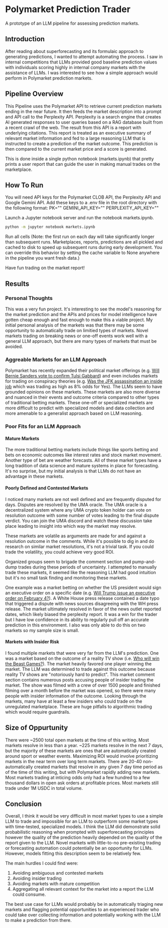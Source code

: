 # Polymarket Prediction Trader
A prototype of an LLM pipeline for assessing prediction markets.

## Introduction
After reading about superforecasting and its formulaic approach to generating
predictions, I wanted to attempt automating the process. I saw in internal
competitions that LLMs provided good baseline prediction values with individuals
scoring highly in internal company markets with the assistance of LLMs. I was
interested to see how a simple approach would perform in Polymarket prediction
markets.

## Pipeline Overview
This Pipeline uses the Polymarket API to retrieve current prediction markets
ending in the near future. It then feeds the market description into a prompt
and API call to the Perplexity API. Perplexity is a search engine that creates
AI generated responses to user queries based on a RAG database built from a
recent crawl of the web. The result from this API is a report with underlying
citations. This report is treated as an executive summary of relevant market
information and fed to a large reasoning LLM that is instructed to create a
prediction of the market outcome. This prediction is then compared to the
current market price and a score is generated.

This is done inside a single python notebook (markets.ipynb) that pretty prints
a user report that can guide the user in making manual trades on the
marketplace.

## How To Run
You will need API keys for the Polymarket CLOB API, the Perplexity API and
Google Gemini API. Add these keys to a .env file in the root directory with the
following format: PK="" GEMINI_API_KEY="" PERPLEXITY_API_KEY=""

Launch a Jupyter notebook server and run the notebook markets.ipynb.
```bash
python -m jupyter notebook markets.ipynb 
```

Run all cells (Note: the first run on each day will take significantly longer
than subsequent runs. Marketplaces, reports, predictions are all pickled and
cached to disk to speed up subsequent runs during early development. You can
override this behavior by setting the cache variable to None anywhere in the
pipeline you want fresh data.)

Have fun trading on the market report!

## Results

### Personal Thoughts
This was a very fun project. It's interesting to see the model's reasoning for
the market prediction and the APIs and prices for model intelligence have gotten
cheap enough and fast enough to make this a viable project. My initial personal
analysis of the markets was that there may be some opportunity to automatically
trade on limitied types of markets. Novel markets trading on breaking news or
one-off events work well with a general LLM approach, but there are many types
of markets that must be avoided.

### Aggreable Markets for an LLM Approach
Polymarket has recently expanded their political market offerings (e.g. [Will
Bernie Sanders vote to confirm Tulsi
Gabbard](https://polymarket.com/event/which-senators-will-vote-to-confirm-tulsi-gabbard))
and even includes markets for trading on conspiracy theories (e.g. [Was the JFK
assassination an inside
job](https://polymarket.com/event/was-jfk-assassination-an-inside-job-march-31?tid=1742326836894)
which was trading as high as 8% odds for Yes). The LLMs seem to have grounded
opinions on these markets. These markets are also more diverse and nuanced in
their events and outcome criteria compared to other types of traditional betting
markets. These one-off or specialized markets are more difficult to predict with
specialized models and data collection and more amenable to a generalist
approach based on LLM reasoning.

### Poor Fits for an LLM Approach
#### Mature Markets
The more traditional betting markets include things like sports betting and bets
on economic outcomes like interest rates and stock market movement. Another type
of bet are weather forecasts. All of these market types have a long tradition of
data science and mature systems in place for forecasting. It's no surprise, but
my initial analysis is that LLMs do not have an advantage in these markets.

#### Poorly Defined and Contested Markets
I noticed many markets are not well defined and are frequently disputed for
days. Disputes are resolved by the UMA oracle. The UMA oracle is a decentralized
system where any UMA crypto token holder can vote on resolution outcome with
some number of votes leading to the final dispute verdict. You can join the UMA
discord and watch these discussion take place leading to insight into which way
the market may resolve.

These markets are volatile as arguments are made for and against a resolution
outcome in the comments. While it's possible to dig in and do research on
similar market resolutions, it's not a trivial task. If you could trade the
volatility, you could achieve very good ROI.

Organized groups seem to brigade the comment section and pump-and-dump trades
during these periods of uncertainty. I attempted to manually trade these
markets, it seemed like the reasoning LLM had good intuition but it's no small
task finding and monitoring these markets.

One example was a market betting on whether the US president would sign an
executive order on a specific date (e.g. [Will Trump issue an executive order on
February
4?](https://polymarket.com/event/will-trump-issue-an-executive-order-on-february-4/will-trump-issue-an-executive-order-on-february-4)).
A White House press release contained a date typo that triggered a dispute with
news sources disagreeing with the WH press release. The market ultimately
resolved in favor of the news outlet reported dates, which likely biased the
perplexity report. It was a win for the trader but I have low confidence in its
ability to regularly pull off an accurate prediction in this environment. I also
was only able to do this on two markets so my sample size is small.

#### Markets with Insider Risk
I found multiple markets that were very far from the LLM's prediction. One was a
market based on the outcome of a reality TV show (i.e. [Who will win the Beast
Games?](https://polymarket.com/event/who-will-win-the-beast-games?tid=1742327690961)).
The market heavily favored one player winning the market. The LLM was determined
to trade against this outcome because reality TV shows are "notoriously hard to
predict". This market comment section contains numerous posts accusing people of
insider trading the market. The show was filmed with a crew of over 1500 people
and finished filming over a month before the market was opened, so there were
many people with insider information of the outcome. Looking through the
markets, many have at least a few insiders who could trade on the unregulated
marketplace. These are huge pitfalls to algorithmic trading which would require
guardrails.

## Size of Oppurtunity
There were ~2500 total open markets at the time of this writing. Most markets
resolve in less than a year. ~225 markets resolve in the next 7 days, but the
majority of these markets are ones that are automatically created around sport
or weather events. Maximizing ROI would involve prioritizing markets in the near
term over long term markets. There are 20-40 non-automatically created markets
that resolve in any given 7 day time period as of the time of this writing, but
with Polymarket rapidly adding new markets. Most markets trading at inticing
odds only had a few hundred to a few thousand dollars in open ask orders at
profitable prices. Most markets still trade under 1M USDC in total volume.

## Conclusion
Overall, I think it would be very difficult in most market types to use a simple
LLM to trade and impossible for an LLM to outperform some market types with
time-tested, specialized models. I think the LLM did demonstrate solid
probabilistic reasoning when prompted with superforecasting principles however
the quality of the prediction heavily depended on the quality of the report
given to the LLM. Novel markets with little-to-no pre-existing trading or
forecasting automation could potentially be an opportunity for LLMs. However,
models fitting this description seem to be relatively few.

The main hurdles I could find were:
 1) Avoiding ambiguous and contested markets
 2) Avoiding insider trading
 3) Avoiding markets with mature competition
 4) Aggregating all relevant context for the market into a report the LLM could
    consume.
 
The best use case for LLMs would probably be in automatically triaging new
markets and flagging potential opportunities to an experienced trader who could
take over collecting information and potentially working with the LLM to make a
prediction from there.
